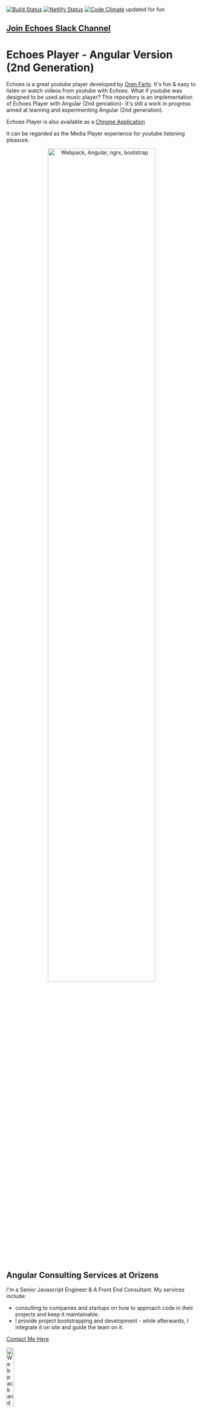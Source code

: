 [![Build Status](https://travis-ci.org/orizens/echoes-player.svg?branch=master)](https://travis-ci.org/orizens/echoes-player) [![Netlify Status](https://api.netlify.com/api/v1/badges/616838a7-249c-4ec3-b070-9ee35146a7e2/deploy-status)](https://app.netlify.com/sites/echoesplayer/deploys) [![Code Climate](https://codeclimate.com/github/orizens/echoes-player/badges/gpa.svg)](https://codeclimate.com/github/orizens/echoes-player)
updated for fun
## [Join Echoes Slack Channel](https://join.slack.com/t/echoesplayer/shared_invite/enQtMzcwMDI4OTI3MjAzLTljZDI3YTA2OGY2ZWY1NTg2M2RmN2UyZGIxOTI4Y2IwMGI4Mzg5MWFlZTZhYTQzZWI5NDVjMGE3ZTQ5OTJjNDA)

# Echoes Player - Angular Version (2nd Generation)

Echoes is a great youtube player developed by [Oren Farhi](http://orizens.com).
It's fun & easy to listen or watch videos from youtube with Echoes.
What if youtube was designed to be used as music player?
This repository is an implementation of Echoes Player with Angular (2nd genration)- It's still a work in progress aimed at learning and experimenting Angular (2nd generation).

Echoes Player is also available as a [Chrome Application](https://chrome.google.com/webstore/detail/echoes-player/aaenpaopfebcmdaegggjbkhaedlbbkde)

It can be regarded as the Media Player experience for youtube listening pleasure.

<p align="center">
  <a href="http://echoesplayer.com" target="_blank">
    <img src="https://user-images.githubusercontent.com/878660/53698116-72b76d80-3da6-11e9-82be-f185c1951cf9.png" alt="Webpack, Angular, ngrx, bootstrap" width="75%"/>
  </a>
</p>

## Angular Consulting Services at Orizens

I'm a Senior Javascript Engineer & A Front End Consultant.
My services include:

- consulting to companies and startups on how to approach code in their projects and keep it maintainable.
- I provide project bootstrapping and development - while afterwards, I integrate it on site and guide the team on it.

[Contact Me Here](http://orizens.com/contact)

  <a href="http://orizens.com" target="_blank">
    <img src="https://cloud.githubusercontent.com/assets/878660/23353771/d0adbd12-fcd6-11e6-96be-7a236f8819d9.png" alt="Webpack and Angular" width="20%"/>
  </a>

# Tech Stack

## Included @ngrx solutions:

- [ngrx/store](https://github.com/ngrx/platform/blob/master/docs/store/README.md) - State Management a la "[Redux](https://github.com/reactjs/redux)" based on RxJs
- [ngrx/effects](https://github.com/ngrx/platform/blob/master/docs/effects/README.md) - Side Effects layer for ngrx/store
- ~[ngrx/router-store](https://github.com/ngrx/platform/blob/master/docs/router-store/README.md) - Bindings to connect the Angular Router to @ngrx/store~
- [ngrx-store-localstorage](https://github.com/btroncone/ngrx-store-localstorage) - local sotrage support for ngrx/store
- [ngrx/store-devtools](https://github.com/ngrx/platform/blob/master/docs/store-devtools/README.md) - a connector to [redux devtool](https://chrome.google.com/webstore/detail/redux-devtools/lmhkpmbekcpmknklioeibfkpmmfibljd?hl=en-US) for chrome

## Included Technologies & Libraries

- [Angular](http://angular.io)
- [Angular CLI](https://cli.angular.io/)
- [@ngrx Platform](https://github.com/ngrx/platform)
- Bootstrap v3.x (SASS, selected modules)
- Typescript (latest)
- ECMAscript latest

# EchoesPlayer

This project was generated with [Angular CLI](https://github.com/angular/angular-cli)

## Development server

Run `npm start` for a dev server. Navigate to `http://localhost:4200/`. The app will automatically reload if you change any of the source files.

## Code scaffolding

Run `ng generate component component-name` to generate a new component. You can also use `ng generate directive/pipe/service/class/module`.

## Build

Run `npm run build` to build the project. The build artifacts will be stored in the `dist/` directory. Use the `-prod` flag for a production build.

### Build for Production

Run `npm run build:prod` to build the project minified for production with AOT.

## Configure api keys

Echoes use environment variables to integrate Google Analytics, youtube data api key and youtube client id for authorization.
These defiend as template variables, and are replaced after a successfull build with build-env.js.

### Youtube Keys

Generate your own keys via [google's console](https://console.cloud.google.com/apis/credentials)
Required Keys are:  
`API Key`  
`OAuth client ID`

### Analytics Key (Optional)

The key is the project ID usually can be retreived from the analytics Admin interface. it exist as part of the "script" to paste in your html file.

## Running unit tests

Run `npm test` to execute the unit tests via [Karma](https://karma-runner.github.io).  
Run `npm run test:ci` to execute the unit tests only **Once**

## Running end-to-end tests

Run `npm run e2e` to execute the end-to-end tests via [Protractor](http://www.protractortest.org/).
Before running the tests make sure you are serving the app via `ng serve`.

## Further help

To get more help on the Angular CLI use `ng help` or go check out the [Angular CLI README](https://github.com/angular/angular-cli/blob/master/README.md).

# Bundle analyze explorer

[look at issue](https://github.com/angular/angular-cli/issues/4172)

1.  make sure `npm i source-map-explorer -g`
1.  `ng build --prod --aot --sm` (the sourcemap is for later steps)
1.  `cd dist && source-map-explorer A-FILE-WITH-HASH.js`
